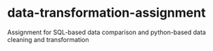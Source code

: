 # data-transformation-assignment
Assignment for SQL-based data comparison and python-based data cleaning and transformation
